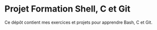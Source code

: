 # Projet Formation Shell, C et Git
Ce dépôt contient mes exercices et projets pour apprendre Bash, C et Git.
